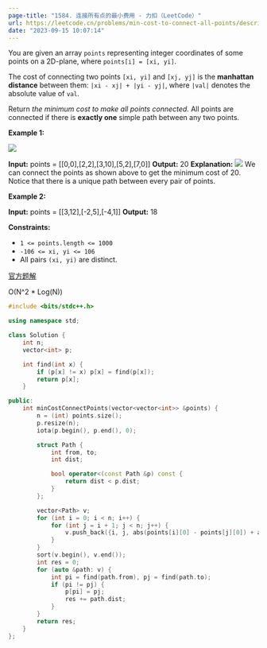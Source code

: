 ```yaml
---
page-title: "1584. 连接所有点的最小费用 - 力扣（LeetCode）"
url: https://leetcode.cn/problems/min-cost-to-connect-all-points/description/?envType=daily-question&envId=2023-09-15
date: "2023-09-15 10:07:14"
---
```

You are given an array `points` representing integer coordinates of some points on a 2D-plane, where `points[i] = [xi, yi]`.

The cost of connecting two points `[xi, yi]` and `[xj, yj]` is the **manhattan distance** between them: `|xi - xj| + |yi - yj|`, where `|val|` denotes the absolute value of `val`.

Return *the minimum cost to make all points connected.* All points are connected if there is **exactly one** simple path between any two points.

**Example 1:**

![](https://assets.leetcode.com/uploads/2020/08/26/d.png)

**Input:** points = \[\[0,0\],\[2,2\],\[3,10\],\[5,2\],\[7,0\]\]
**Output:** 20
**Explanation:** 
![](https://assets.leetcode.com/uploads/2020/08/26/c.png)
We can connect the points as shown above to get the minimum cost of 20.
Notice that there is a unique path between every pair of points.

**Example 2:**

**Input:** points = \[\[3,12\],\[-2,5\],\[-4,1\]\]
**Output:** 18

**Constraints:**

-   `1 <= points.length <= 1000`
-   `-106 <= xi, yi <= 106`
-   All pairs `(xi, yi)` are distinct.

[官方题解](https://leetcode.cn/problems/min-cost-to-connect-all-points/solutions/565801/lian-jie-suo-you-dian-de-zui-xiao-fei-yo-kcx7/)

O(N^2 * Log(N))
```cpp
#include <bits/stdc++.h>

using namespace std;

class Solution {
    int n;
    vector<int> p;

    int find(int x) {
        if (p[x] != x) p[x] = find(p[x]);
        return p[x];
    }

public:
    int minCostConnectPoints(vector<vector<int>> &points) {
        n = (int) points.size();
        p.resize(n);
        iota(p.begin(), p.end(), 0);

        struct Path {
            int from, to;
            int dist;

            bool operator<(const Path &p) const {
                return dist < p.dist;
            }
        };

        vector<Path> v;
        for (int i = 0; i < n; i++) {
            for (int j = i + 1; j < n; j++) {
                v.push_back({i, j, abs(points[i][0] - points[j][0]) + abs(points[i][1] - points[j][1])});
            }
        }
        sort(v.begin(), v.end());
        int res = 0;
        for (auto &path: v) {
            int pi = find(path.from), pj = find(path.to);
            if (pi != pj) {
                p[pi] = pj;
                res += path.dist;
            }
        }
        return res;
    }
};
```


